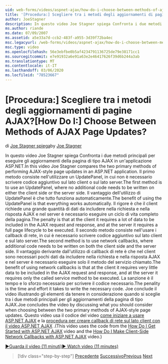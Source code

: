 ```yaml
---
uid: web-forms/videos/aspnet-ajax/how-do-i-choose-between-methods-of-ajax-page-updates
title: '[Procedura:] Scegliere tra i metodi degli aggiornamenti di pagine AJAX? | Microsoft Docs'
author: JoeStagner
description: In questo video Joe Stagner spiega Confronta i due metodi principali per eseguire gli aggiornamenti della pagina di tipo AJAX in un'applicazione ASP.NET. Il primo metodo consiste nell'usare un upd...
ms.author: riande
ms.date: 07/09/2007
ms.assetid: a5e33a7d-ccb2-483f-a955-3d39f72ba4ec
msc.legacyurl: /web-forms/videos/aspnet-ajax/how-do-i-choose-between-methods-of-ajax-page-updates
msc.type: video
ms.openlocfilehash: 56e3ebfbe0b5af4234791136725de79e38171cc1
ms.sourcegitcommit: e7e91932a6e91a63e2e46417626f39d6b244a3ab
ms.translationtype: MT
ms.contentlocale: it-IT
ms.lasthandoff: 03/06/2020
ms.locfileid: "78523667"
---
```

# <a name="how-do-i-choose-between-methods-of-ajax-page-updates"></a><span data-ttu-id="d9931-105">[Procedura:] Scegliere tra i metodi degli aggiornamenti di pagine AJAX?</span><span class="sxs-lookup"><span data-stu-id="d9931-105">[How Do I:] Choose Between Methods of AJAX Page Updates?</span></span>

<span data-ttu-id="d9931-106">di [Joe Stagner spiega](https://github.com/JoeStagner)</span><span class="sxs-lookup"><span data-stu-id="d9931-106">by [Joe Stagner](https://github.com/JoeStagner)</span></span>

<span data-ttu-id="d9931-107">In questo video Joe Stagner spiega Confronta i due metodi principali per eseguire gli aggiornamenti della pagina di tipo AJAX in un'applicazione ASP.NET.</span><span class="sxs-lookup"><span data-stu-id="d9931-107">In this video Joe Stagner compares the two primary methods of performing AJAX-style page updates in an ASP.NET application.</span></span> <span data-ttu-id="d9931-108">Il primo metodo consiste nell'utilizzare un UpdatePanel, in cui non è necessario scrivere codice aggiuntivo sul lato client o sul lato server.</span><span class="sxs-lookup"><span data-stu-id="d9931-108">The first method is to use an UpdatePanel, where no additional code needs to be written on either the client side or the server side.</span></span> <span data-ttu-id="d9931-109">Il vantaggio dell'utilizzo di UpdatePanel è che tutto funziona automaticamente.</span><span class="sxs-lookup"><span data-stu-id="d9931-109">The benefit of using the UpdatePanel is that everything works automatically.</span></span> <span data-ttu-id="d9931-110">Il rigore è che il client richiede una grande quantità di dati da includere nella richiesta e nella risposta AJAX e nel server è necessario eseguire un ciclo di vita completo della pagina.</span><span class="sxs-lookup"><span data-stu-id="d9931-110">The penalty is that at the client it requires a lot of data to be included in the AJAX request and response, and at the server it requires a full page lifecycle to be executed.</span></span> <span data-ttu-id="d9931-111">Il secondo metodo consiste nell'usare i callback di rete, in cui è necessario scrivere codice aggiuntivo sul lato client e sul lato server.</span><span class="sxs-lookup"><span data-stu-id="d9931-111">The second method is to use network callbacks, where additional code needs to be written on both the client side and the server side.</span></span> <span data-ttu-id="d9931-112">Il vantaggio derivante dall'utilizzo di callback di rete è che nel client sono necessari pochi dati da includere nella richiesta e nella risposta AJAX e nel server è necessario eseguire solo il metodo del servizio chiamato.</span><span class="sxs-lookup"><span data-stu-id="d9931-112">The benefit of using network callbacks is that at the client it requires very little data to be included in the AJAX request and response, and at the server it requires only the called service method to be executed.</span></span> <span data-ttu-id="d9931-113">La sanzione è il tempo e lo sforzo necessario per scrivere il codice necessario.</span><span class="sxs-lookup"><span data-stu-id="d9931-113">The penality is the time and effort it takes to write the necessary code.</span></span> <span data-ttu-id="d9931-114">Joe conclude il video illustrando gli elementi da tenere in considerazione quando si sceglie tra i due metodi principali per gli aggiornamenti della pagina di tipo AJAX.</span><span class="sxs-lookup"><span data-stu-id="d9931-114">Joe concludes the video by discussing what you should consider when choosing between the two primary methods of AJAX-style page updates.</span></span> <span data-ttu-id="d9931-115">Questo video usa il codice del video [come iniziare a usare ASP.NET AJAX](how-do-i-get-started-with-aspnet-ajax.md) e la [procedura per creare callback di rete sul lato client con il video ASP.NET AJAX](how-do-i-make-client-side-network-callbacks-with-aspnet-ajax.md) .</span><span class="sxs-lookup"><span data-stu-id="d9931-115">(This video uses the code from the [How Do I Get Started with ASP.NET AJAX](how-do-i-get-started-with-aspnet-ajax.md) video and the [How Do I Make Client-Side Network Callbacks with ASP.NET AJAX](how-do-i-make-client-side-network-callbacks-with-aspnet-ajax.md) video.)</span></span>

[<span data-ttu-id="d9931-116">&#9654;Guarda il video (11 minuti)</span><span class="sxs-lookup"><span data-stu-id="d9931-116">&#9654; Watch video (11 minutes)</span></span>](https://channel9.msdn.com/Blogs/ASP-NET-Site-Videos/how-do-i-choose-between-methods-of-ajax-page-updates)

> [!div class="step-by-step"]
> <span data-ttu-id="d9931-117">[Precedente](how-do-i-update-multiple-regions-of-a-page-with-aspnet-ajax.md)
> [Successivo](how-do-i-use-other-javascript-user-interface-libraries-with-aspnet-ajax.md)</span><span class="sxs-lookup"><span data-stu-id="d9931-117">[Previous](how-do-i-update-multiple-regions-of-a-page-with-aspnet-ajax.md)
[Next](how-do-i-use-other-javascript-user-interface-libraries-with-aspnet-ajax.md)</span></span>
